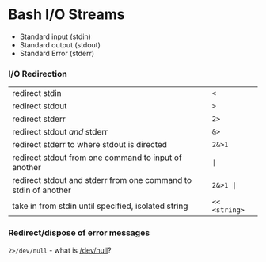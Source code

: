 # Bash I/O Streams
- Standard input (stdin) 
- Standard output (stdout)
- Standard Error  (stderr)

### I/O Redirection
|  |  |
| -- | -- |
| redirect stdin | `<` |
| redirect stdout | `>` |
| redirect stderr | `2>` |
| redirect stdout _and_ stderr | `&>` |
| redirect stderr to where stdout is directed | `2&>1` |
| redirect stdout from one command to input of another | `\|` |
| redirect stdout and stderr from one command to stdin of another | `2&>1 \|` |
| take in from stdin until specified, isolated string | `<< <string>` |

### Redirect/dispose of error messages
`2>/dev/null` - what is [/dev/null](https://en.wikipedia.org/wiki/Null_device)?
